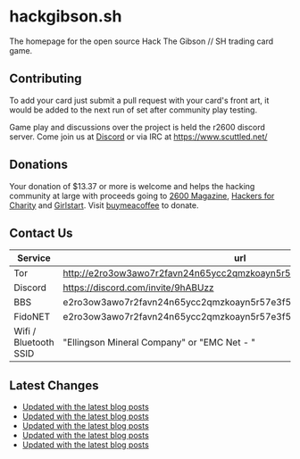 # hackgibson.sh
The homepage for the open source Hack The Gibson // SH trading card game.


## Contributing

To add your card just submit a pull request with your card's front art, it would be added to the next run of set after community play testing.

Game play and discussions over the project is held the r2600 discord server. Come join us at [Discord](https://discord.com/invite/9hABUzz) or via IRC at https://www.scuttled.net/


## Donations

Your donation of $13.37 or more is welcome and helps the hacking community at large with proceeds going to [2600 Magazine](https://2600.com/), [Hackers for Charity](https://hackersforcharity.org) and [Girlstart](https://girlstart.org).  Visit [buymeacoffee](https://www.buymeacoffee.com/hackgibson.sh) to donate.


## Contact Us

Service | url
-|-
Tor | http://e2ro3ow3awo7r2favn24n65ycc2qmzkoayn5r57e3f56nvjwdcgg32ad.onion
Discord | https://discord.com/invite/9hABUzz
BBS | e2ro3ow3awo7r2favn24n65ycc2qmzkoayn5r57e3f56nvjwdcgg32ad.onion:23
FidoNET | e2ro3ow3awo7r2favn24n65ycc2qmzkoayn5r57e3f56nvjwdcgg32ad.onion:24554
Wifi / Bluetooth SSID | "Ellingson Mineral Company" or "EMC Net - <fidonet address>"

## Latest Changes
<!-- BLOG-POST-LIST:START -->
- [Updated with the latest blog posts](https://github.com/DFW2600/hackgibson.sh/commit/3aa16e85de5c748719eead874567f65074138248)
- [Updated with the latest blog posts](https://github.com/DFW2600/hackgibson.sh/commit/308be837458d9909b1e9b3d19a3fca03b163baf7)
- [Updated with the latest blog posts](https://github.com/DFW2600/hackgibson.sh/commit/f0bd44905c0f56be5c4986b4cd56c518f6ad52a6)
- [Updated with the latest blog posts](https://github.com/DFW2600/hackgibson.sh/commit/53365cacab4a33cdde25f9503a82a8f60f35ec4b)
- [Updated with the latest blog posts](https://github.com/DFW2600/hackgibson.sh/commit/4a6bd2c9fc9fbb67af6b2c388376bd54c28a15ae)
<!-- BLOG-POST-LIST:END -->
